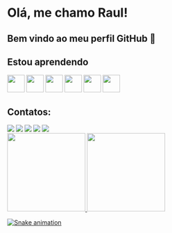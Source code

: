 
# Olá, me chamo Raul! 
## Bem vindo ao meu perfil GitHub 👋


  ## Estou aprendendo
  <div>
  <img src="https://cdn.jsdelivr.net/gh/devicons/devicon/icons/html5/html5-original.svg" width="40" heigth="40"/>
  <img src="https://cdn.jsdelivr.net/gh/devicons/devicon/icons/css3/css3-original.svg" width="40" heigth="40"/>
  <img src="https://cdn.jsdelivr.net/gh/devicons/devicon/icons/javascript/javascript-original.svg" width="40" heigth="40"/>
  <img src="https://cdn.jsdelivr.net/gh/devicons/devicon/icons/jquery/jquery-original.svg" width="40" heigth="40"/>
  <img src="https://cdn.jsdelivr.net/gh/devicons/devicon/icons/php/php-original.svg" width="40" heigth="40" />
  <img src="https://cdn.jsdelivr.net/gh/devicons/devicon/icons/postgresql/postgresql-original.svg" width="40" heigth="40"/>
                    
</div>

## Contatos:
<div>
<a href="https://www.youtube.com/seu-canal-youtube-aqui" target="_blank"><img src="https://img.shields.io/badge/YouTube-FF0000?style=for-the-badge&logo=youtube&logoColor=white" target="_blank"></a>
<a href="https://instagram.com/seu-usuário-instagram-aqui" target="_blank"><img src="https://img.shields.io/badge/-Instagram-%23E4405F?style=for-the-badge&logo=instagram&logoColor=white" target="_blank"></a>
<a href="https://www.twitch.tv/seu-usuário-aqui" target="_blank"><img src="https://img.shields.io/badge/Twitch-9146FF?style=for-the-badge&logo=twitch&logoColor=white" target="_blank"></a>
<a href = "mailto:contato@seu-usuário-aqui"><img src="https://img.shields.io/badge/Gmail-D14836?style=for-the-badge&logo=gmail&logoColor=white" target="_blank"></a>
<a href="https://www.linkedin.com/in/seu-usuário-linkedln-aqui" target="_blank"><img src="https://img.shields.io/badge/-LinkedIn-%230077B5?style=for-the-badge&logo=linkedin&logoColor=white" target="_blank"></a>   
</div>

<div>
  
<a href="https://github.com/RavL84">
<img height="180em" src="https://github-readme-stats.vercel.app/api/top-langs/?username=RavL84&layout=compact&langs_count=7&theme=dracula"/>
<img height="180em" src="https://github-readme-stats.vercel.app/api?username=RavL84&show_icons=true&theme=dracula&include_all_commits=true&count_private=true"/>
</div>


 ![Snake animation](https://github.com/RavL84/RavL84/blob/output/github-contribution-grid-snake.svg) 
  

